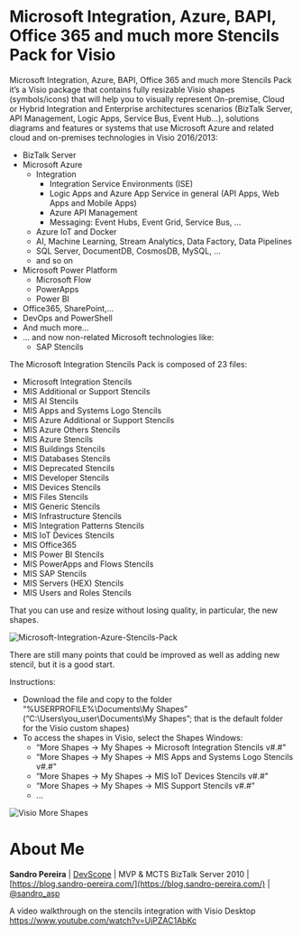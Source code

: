 # Microsoft Integration, Azure, BAPI, Office 365 and much more Stencils Pack for Visio
Microsoft Integration, Azure, BAPI, Office 365 and much more Stencils Pack it’s a Visio package that contains fully resizable Visio shapes (symbols/icons) that will help you to visually represent On-premise, Cloud or Hybrid Integration and Enterprise architectures scenarios (BizTalk Server, API Management, Logic Apps, Service Bus, Event Hub…), solutions diagrams and features or systems that use Microsoft Azure and related cloud and on-premises technologies in Visio 2016/2013:
* BizTalk Server
* Microsoft Azure
  * Integration
    * Integration Service Environments (ISE)
    * Logic Apps and Azure App Service in general (API Apps, Web Apps and Mobile Apps)
    * Azure API Management
    * Messaging: Event Hubs, Event Grid, Service Bus, …
  * Azure IoT and Docker
  *	AI, Machine Learning, Stream Analytics, Data Factory, Data Pipelines
  * SQL Server, DocumentDB, CosmosDB, MySQL, ...
  * and so on
* Microsoft Power Platform
  * Microsoft Flow
  * PowerApps
  * Power BI
* Office365, SharePoint,...
* DevOps and PowerShell
* And much more…
* ... and now non-related Microsoft technologies like:
  * SAP Stencils


The Microsoft Integration Stencils Pack is composed of 23 files:

* Microsoft Integration Stencils
* MIS Additional or Support Stencils
* MIS AI Stencils
* MIS Apps and Systems Logo Stencils
* MIS Azure Additional or Support Stencils
* MIS Azure Others Stencils
* MIS Azure Stencils
* MIS Buildings Stencils
* MIS Databases Stencils
* MIS Deprecated Stencils
* MIS Developer Stencils
* MIS Devices Stencils
* MIS Files Stencils
* MIS Generic Stencils
* MIS Infrastructure Stencils
* MIS Integration Patterns Stencils
* MIS IoT Devices Stencils
* MIS Office365
* MIS Power BI Stencils
* MIS PowerApps and Flows Stencils
* MIS SAP Stencils
* MIS Servers (HEX) Stencils
* MIS Users and Roles Stencils

That you can use and resize without losing quality, in particular, the new shapes.

![Microsoft-Integration-Azure-Stencils-Pack](media/BizTalk-Microsoft-Integration-Azure-Stencils-Pack.png)

There are still many points that could be improved as well as adding new stencil, but it is a good start.

Instructions:

* Download the file and copy to the folder “%USERPROFILE%\Documents\My Shapes” (“C:\Users\you_user\Documents\My Shapes”; that is the default folder for the Visio custom shapes)
* To access the shapes in Visio, select the Shapes Windows: 
  * “More Shapes -> My Shapes -> Microsoft Integration Stencils v#.#"
  * “More Shapes -> My Shapes -> MIS Apps and Systems Logo Stencils v#.#"
  * “More Shapes -> My Shapes -> MIS IoT Devices Stencils v#.#"
  * “More Shapes -> My Shapes -> MIS Support Stencils v#.#"
  * ...

![Visio More Shapes](media/visio-more-shapes.png)

# About Me
**Sandro Pereira** | [DevScope](http://www.devscope.net/) | MVP & MCTS BizTalk Server 2010 | [https://blog.sandro-pereira.com/](https://blog.sandro-pereira.com/) | [@sandro_asp](https://twitter.com/sandro_asp)


A video walkthrough on the stencils integration with Visio Desktop https://www.youtube.com/watch?v=UjPZAC1AbKc

